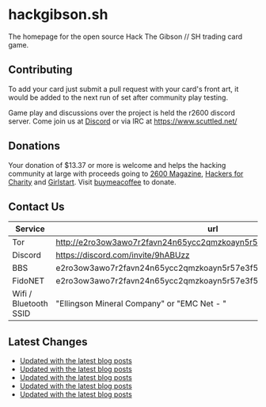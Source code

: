 # hackgibson.sh
The homepage for the open source Hack The Gibson // SH trading card game.


## Contributing

To add your card just submit a pull request with your card's front art, it would be added to the next run of set after community play testing.

Game play and discussions over the project is held the r2600 discord server. Come join us at [Discord](https://discord.com/invite/9hABUzz) or via IRC at https://www.scuttled.net/


## Donations

Your donation of $13.37 or more is welcome and helps the hacking community at large with proceeds going to [2600 Magazine](https://2600.com/), [Hackers for Charity](https://hackersforcharity.org) and [Girlstart](https://girlstart.org).  Visit [buymeacoffee](https://www.buymeacoffee.com/hackgibson.sh) to donate.


## Contact Us

Service | url
-|-
Tor | http://e2ro3ow3awo7r2favn24n65ycc2qmzkoayn5r57e3f56nvjwdcgg32ad.onion
Discord | https://discord.com/invite/9hABUzz
BBS | e2ro3ow3awo7r2favn24n65ycc2qmzkoayn5r57e3f56nvjwdcgg32ad.onion:23
FidoNET | e2ro3ow3awo7r2favn24n65ycc2qmzkoayn5r57e3f56nvjwdcgg32ad.onion:24554
Wifi / Bluetooth SSID | "Ellingson Mineral Company" or "EMC Net - <fidonet address>"

## Latest Changes
<!-- BLOG-POST-LIST:START -->
- [Updated with the latest blog posts](https://github.com/DFW2600/hackgibson.sh/commit/b9ea6356acd002bf25ba1415b5f3b98704806919)
- [Updated with the latest blog posts](https://github.com/DFW2600/hackgibson.sh/commit/a627971f74f5e6d8437aef7dfb9cfba919b36862)
- [Updated with the latest blog posts](https://github.com/DFW2600/hackgibson.sh/commit/3d9b1fc1a63b86167963cd3fbdcb4723d737c13d)
- [Updated with the latest blog posts](https://github.com/DFW2600/hackgibson.sh/commit/afe45435a443697df19982d2ca2fcc3e4509f5c6)
- [Updated with the latest blog posts](https://github.com/DFW2600/hackgibson.sh/commit/532343821ca9d5ec07a3960b4ed43528cafcdeda)
<!-- BLOG-POST-LIST:END -->
